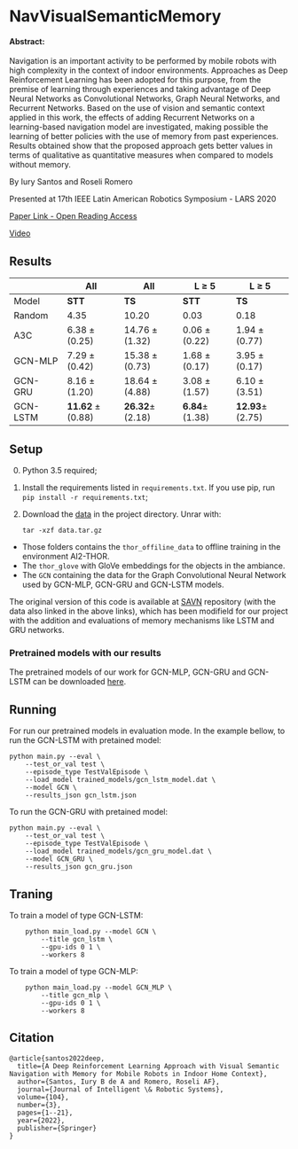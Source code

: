 # NavVisualSemanticMemory

#### Abstract:
Navigation is an important activity to be performed by mobile robots with high complexity in the context of indoor environments. Approaches as Deep Reinforcement Learning has been adopted for this purpose, from the premise of learning through experiences and taking advantage of Deep Neural Networks as Convolutional Networks, Graph Neural Networks, and Recurrent Networks. Based on the use of vision and semantic context applied in this work, the effects of adding Recurrent Networks on a learning-based navigation model are investigated, making possible the learning of better policies with the use of memory from past experiences.  Results obtained show that the proposed approach gets better values in terms of qualitative as quantitative measures when compared to models without memory.

By Iury Santos and Roseli Romero

Presented at 17th IEEE Latin American Robotics Symposium - LARS 2020

[Paper Link - Open Reading Access](https://rdcu.be/cHIJZ) 

[Video](https://youtu.be/1hDLtMXapbg)


## Results

|          	| All               	| All              	| L ≥ 5           	| L ≥ 5            	|
|----------	|-------------------	|------------------	|-----------------	|------------------	|
| Model    	| **STT**           	| **TS**           	| **STT**         	| **TS**           	|
| Random   	| 4.35              	| 10.20            	| 0.03            	| 0.18             	|
| A3C      	| 6.38 ±(0.25)      	| 14.76 ±(1.32)    	| 0.06 ±(0.22)    	| 1.94 ±(0.77)     	|
| GCN-MLP  	| 7.29 ±(0.42)      	| 15.38 ±(0.73)    	| 1.68 ±(0.17)    	| 3.95 ±(0.17)     	|
| GCN-GRU  	| 8.16 ±(1.20)      	| 18.64 ±(4.88)    	| 3.08 ±(1.57)    	| 6.10 ±(3.51)     	|
| GCN-LSTM 	| **11.62** ±(0.88) 	| **26.32**±(2.18) 	| **6.84**±(1.38) 	| **12.93**±(2.75) 	|


## Setup
0. Python 3.5 required;
1. Install the requirements listed in ``requirements.txt``. If you use pip, run ``pip install -r requirements.txt``;
2. Download the [data](https://prior-datasets.s3.us-east-2.amazonaws.com/savn/data.tar.gz) in the project directory. Unrar with:

    ``tar -xzf data.tar.gz``

- Those folders contains the ``thor_offiline_data`` to offline training in the environment AI2-THOR. 
- The ``thor_glove`` with GloVe embeddings for the objects in the ambiance.
- The ``GCN`` containing the data for the Graph Convolutional Neural Network used by GCN-MLP, GCN-GRU and GCN-LSTM models.

The original version of this code is available at [SAVN](https://github.com/allenai/savn) repository (with the data also linked in the above links), which has been modifield for our project with the addition and evaluations of memory mechanisms like LSTM and GRU networks.

### Pretrained models with our results
The pretrained models of our work for GCN-MLP, GCN-GRU and GCN-LSTM can be downloaded [here](https://drive.google.com/drive/folders/1uHMkef1BjHYi3cQarWkHnpikJIjwydcg?usp=sharing).

## Running

For run our pretrained models in evaluation mode. In the example bellow, to run the GCN-LSTM with pretained model:
    
    python main.py --eval \
        --test_or_val test \
        --episode_type TestValEpisode \
        --load_model trained_models/gcn_lstm_model.dat \
        --model GCN \
        --results_json gcn_lstm.json 

To run the GCN-GRU with pretained model:

    python main.py --eval \
        --test_or_val test \
        --episode_type TestValEpisode \
        --load_model trained_models/gcn_gru_model.dat \
        --model GCN_GRU \
        --results_json gcn_gru.json 


## Traning
To train a model of type GCN-LSTM:

        python main_load.py --model GCN \
            --title gcn_lstm \
            --gpu-ids 0 1 \
            --workers 8


To train a model of type GCN-MLP:

        python main_load.py --model GCN_MLP \
            --title gcn_mlp \
            --gpu-ids 0 1 \
            --workers 8

## Citation

    @article{santos2022deep,
	  title={A Deep Reinforcement Learning Approach with Visual Semantic Navigation with Memory for Mobile Robots in Indoor Home Context},
	  author={Santos, Iury B de A and Romero, Roseli AF},
	  journal={Journal of Intelligent \& Robotic Systems},
	  volume={104},
	  number={3},
	  pages={1--21},
	  year={2022},
	  publisher={Springer}
	}
